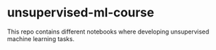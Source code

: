 # unsupervised-ml-course
This repo contains different notebooks where developing unsupervised machine learning tasks.
